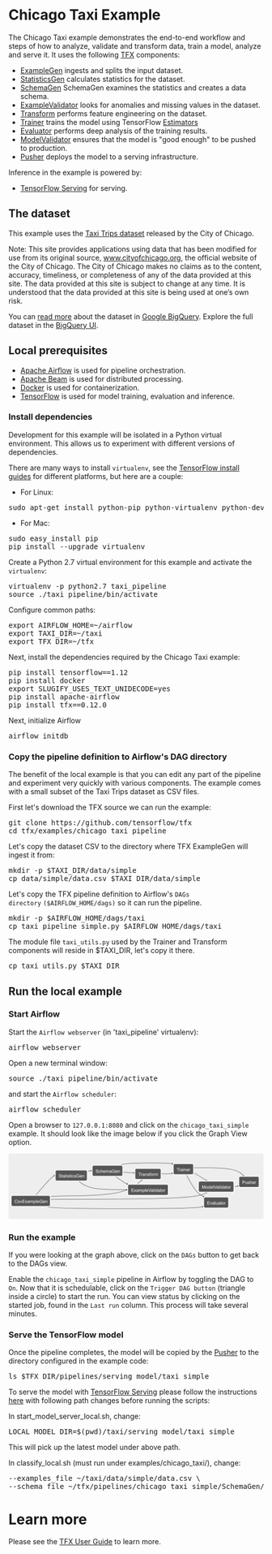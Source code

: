 # Chicago Taxi Example

The Chicago Taxi example demonstrates the end-to-end workflow and steps of how
to analyze, validate and transform data, train a model, analyze and serve it. It
uses the following [TFX](https://www.tensorflow.org/tfx) components:

* [ExampleGen](https://github.com/tensorflow/tfx/blob/master/docs/guide/examplegen.md)
  ingests and splits the input dataset.
* [StatisticsGen](https://github.com/tensorflow/tfx/blob/master/docs/guide/statsgen.md)
  calculates statistics for the dataset.
* [SchemaGen](https://github.com/tensorflow/tfx/blob/master/docs/guide/schemagen.md)
  SchemaGen examines the statistics and creates a data schema.
* [ExampleValidator](https://github.com/tensorflow/tfx/blob/master/docs/guide/exampleval.md)
  looks for anomalies and missing values in the dataset.
* [Transform](https://github.com/tensorflow/tfx/blob/master/docs/guide/transform.md)
  performs feature engineering on the dataset.
* [Trainer](https://github.com/tensorflow/tfx/blob/master/docs/guide/trainer.md)
  trains the model using TensorFlow [Estimators](https://www.tensorflow.org/guide/estimators)
* [Evaluator](https://github.com/tensorflow/tfx/blob/master/docs/guide/evaluator.md)
  performs deep analysis of the training results.
* [ModelValidator](https://github.com/tensorflow/tfx/blob/master/docs/guide/modelval.md)
  ensures that the model is "good enough" to be pushed to production.
* [Pusher](https://github.com/tensorflow/tfx/blob/master/docs/guide/pusher.md)
  deploys the model to a serving infrastructure.

Inference in the example is powered by:

* [TensorFlow Serving](https://www.tensorflow.org/serving) for serving.

## The dataset

This example uses the [Taxi Trips dataset](https://data.cityofchicago.org/Transportation/Taxi-Trips/wrvz-psew)
released by the City of Chicago.

Note: This site provides applications using data that has been modified
for use from its original source, www.cityofchicago.org, the official website of
the City of Chicago. The City of Chicago makes no claims as to the content,
accuracy, timeliness, or completeness of any of the data provided at this site.
The data provided at this site is subject to change at any time. It is
understood that the data provided at this site is being used at one’s own risk.

You can [read more](https://cloud.google.com/bigquery/public-data/chicago-taxi) about
the dataset in [Google BigQuery](https://cloud.google.com/bigquery/). Explore
the full dataset in the
[BigQuery UI](https://bigquery.cloud.google.com/dataset/bigquery-public-data:chicago_taxi_trips).

## Local prerequisites

* [Apache Airflow](https://airflow.apache.org/) is used for pipeline orchestration.
* [Apache Beam](https://beam.apache.org/) is used for distributed processing.
* [Docker](https://www.docker.com/) is used for containerization.
* [TensorFlow](https://tensorflow.org) is used for model training, evaluation and inference.

### Install dependencies

Development for this example will be isolated in a Python virtual environment.
This allows us to experiment with different versions of dependencies.

There are many ways to install `virtualenv`, see the
[TensorFlow install guides](https://www.tensorflow.org/install) for different
platforms, but here are a couple:

* For Linux:

<pre class="devsite-terminal devsite-click-to-copy">
sudo apt-get install python-pip python-virtualenv python-dev build-essential
</pre>

* For Mac:

<pre class="devsite-terminal devsite-click-to-copy">
sudo easy_install pip
pip install --upgrade virtualenv
</pre>

Create a Python 2.7 virtual environment for this example and activate the
`virtualenv`:

<pre class="devsite-terminal devsite-click-to-copy">
virtualenv -p python2.7 taxi_pipeline
source ./taxi_pipeline/bin/activate
</pre>

Configure common paths:

<pre class="devsite-terminal devsite-click-to-copy">
export AIRFLOW_HOME=~/airflow
export TAXI_DIR=~/taxi
export TFX_DIR=~/tfx
</pre>

Next, install the dependencies required by the Chicago Taxi example:

<!--- bring back once requirements.txt file is available
<pre class="devsite-terminal devsite-click-to-copy">
pip install -r requirements.txt
</pre>
-->

<pre class="devsite-terminal devsite-click-to-copy">
pip install tensorflow==1.12
pip install docker
export SLUGIFY_USES_TEXT_UNIDECODE=yes
pip install apache-airflow
pip install tfx==0.12.0
</pre>

Next, initialize Airflow

<pre class="devsite-terminal devsite-click-to-copy">
airflow initdb
</pre>

### Copy the pipeline definition to Airflow's DAG directory

The benefit of the local example is that you can edit any part of the pipeline
and experiment very quickly with various components. The example comes with a
small subset of the Taxi Trips dataset as CSV files.

First let's download the TFX source we can run the example:

<pre class="devsite-terminal devsite-click-to-copy">
git clone https://github.com/tensorflow/tfx
cd tfx/examples/chicago_taxi_pipeline
</pre>

Let's copy the dataset CSV to the directory where TFX ExampleGen will ingest it
from:

<pre class="devsite-terminal devsite-click-to-copy">
mkdir -p $TAXI_DIR/data/simple
cp data/simple/data.csv $TAXI_DIR/data/simple
</pre>

Let's copy the TFX pipeline definition to Airflow's
<code>DAGs directory</code> <code>($AIRFLOW_HOME/dags)</code> so it can run the pipeline.

<pre class="devsite-terminal devsite-click-to-copy">
mkdir -p $AIRFLOW_HOME/dags/taxi
cp taxi_pipeline_simple.py $AIRFLOW_HOME/dags/taxi
</pre>

The module file <code>taxi_utils.py</code> used by the Trainer and Transform
components will reside in $TAXI_DIR, let's copy it there.

<pre class="devsite-terminal devsite-click-to-copy">
cp taxi_utils.py $TAXI_DIR
</pre>

## Run the local example

### Start Airflow

Start the <code>Airflow webserver</code> (in 'taxi_pipeline' virtualenv):

<pre class="devsite-terminal devsite-click-to-copy">
airflow webserver
</pre>

Open a new terminal window:

<pre class="devsite-terminal devsite-click-to-copy">
source ./taxi_pipeline/bin/activate
</pre>

and start the <code>Airflow scheduler</code>:

<pre class="devsite-terminal devsite-click-to-copy">
airflow scheduler
</pre>

Open a browser to <code>127.0.0.1:8080</code> and click on the <code>chicago_taxi_simple</code> example.
It should look like the image below if you click the Graph View option.

![Pipeline view](chicago_taxi_pipeline_simple.png)

### Run the example

If you were looking at the graph above, click on the <code>DAGs</code> button to
get back to the DAGs view.

Enable the <code>chicago_taxi_simple</code> pipeline in Airflow by toggling
the DAG to <code>On</code>.  Now that it is schedulable, click on the
<code>Trigger DAG button</code> (triangle inside a circle) to start the run. You
can view status by clicking on the started job, found in the
<code>Last run</code> column. This process will take several minutes.

### Serve the TensorFlow model

Once the pipeline completes, the model will be copied by the [Pusher](https://github.com/tensorflow/tfx/blob/master/docs/guide/pusher.md)
to the directory configured in the example code:

<pre class="devsite-terminal devsite-click-to-copy">
ls $TFX_DIR/pipelines/serving_model/taxi_simple
</pre>


To serve the model with [TensorFlow Serving](https://www.tensorflow.org/serving)
please follow the instructions [here](https://github.com/tensorflow/tfx/blob/master/examples/chicago_taxi/README.md#serve-the-tensorflow-model) with following path changes before running the scripts:

In start_model_server_local.sh, change:

<pre class="devsite-terminal devsite-click-to-copy">
LOCAL_MODEL_DIR=$(pwd)/taxi/serving_model/taxi_simple
</pre>

This will pick up the latest model under above path.

In classify_local.sh (must run under examples/chicago_taxi/), change:

<pre class="devsite-terminal devsite-click-to-copy">
--examples_file ~/taxi/data/simple/data.csv \
--schema_file ~/tfx/pipelines/chicago_taxi_simple/SchemaGen/output/<b>CHANGE_TO_LATEST_DIR</b>/schema.pbtxt \
</pre>



# Learn more

Please see the [TFX User Guide](https://github.com/tensorflow/tfx/blob/master/docs/guide/index.md) to learn more.
